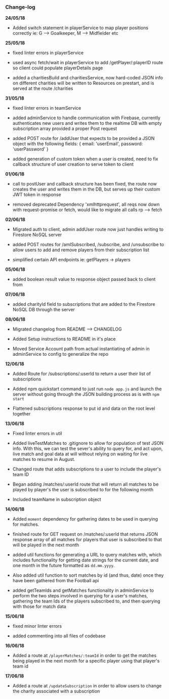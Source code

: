 ### Change-log

__24/05/18__

- Added switch statement in playerService to map player positions correctly ie: G --> Goalkeeper, M --> Midfielder etc

__25/05/18__

- fixed linter errors in playerService

- used async fetch/wait in playerService to add /getPlayer/:playerID route so client could populate playerDetails page

- added a charitiesBuild and charitiesService, now hard-coded JSON info on different charities will be written to Resources on prestart, and is served at the route /charities

__31/05/18__

- fixed linter errors in teamService

- added adminService to handle communication with Firebase, currently authenticates new users and writes them to the realtime DB with empty subscription array provided a proper Post request

- added POST route for /addUser that expects to be provided a JSON object with the following fields:
              {
                email: 'userEmail',
                password: 'userPassword'
              }

- added generation of custom token when a user is created, need to fix callback structure of user creation to serve token to client

__01/06/18__

- call to postUser and callback structure has been fixed, the route now creates the user and writes them in the DB, but serves up their custom JWT token in response

- removed deprecated Dependency 'xmlhttprequest', all reqs now down with request-promise or fetch, would like to migrate all calls rp --> fetch

__02/06/18__

- Migrated auth to client, admin addUser route now just handles writing to Firestore NoSQL server

- added POST routes for /amISubscribed, /subscribe, and /unsubscribe to allow users to add and remove players from their subscription list

- simplified certain API endpoints ie: getPlayers -> players

__05/06/18__

- added boolean result value to response object passed back to client from

__07/06/18__

- added charityId field to subscriptions that are added to the Firestore NoSQL DB through the server

__08/06/18__

- Migrated changelog from README --> CHANGELOG

- Added Setup instructions to README in it's place

- Moved Service Account path from actual instantiating of admin in adminService to config to generalize the repo

__12/06/18__

- Added Route for /subscriptions/:userId to return a user their list of subscriptions

- Added npm quickstart command to just run `node app.js` and launch the server without going through the JSON building process as is with `npm start`

- Flattened subscriptions response to put id and data on the root level together

__13/06/18__

- Fixed linter errors in util

- Added liveTestMatches to .gitignore to allow for population of test JSON info. With this, we can test the sever's ability to query for, and act upon, live match and goal data at will without relying on waiting for live matches to resume in August.

- Changed route that adds subscriptions to a user to include the player's team ID

- Began adding /matches/:userId route that will return all matches to be played by player's the user is subscribed to for the following month

- Included teamName in subscription object

__14/06/18__

- Added `moment` dependency for gathering dates to be used in querying for matches.

- finished route for GET request on /matches/:userId that returns JSON response array of all matches for players that user is subscribed to that will be played in the next month

- added util functions for generating a URL to query matches with, which includes functionality for getting date strings for the current date, and one month in the future formatted as `dd.mm.yyyy`.

- Also added util function to sort matches by id (and thus, date) once they have been gathered from the Football api

- added getTeamIds and getMatches functionality in adminService to perform the two steps involved in querying for a user's matches, gathering the team Ids of the players subscribed to, and then querying with those for match data

__15/06/18__

- fixed minor linter errors

- added commenting into all files of codebase


__16/06/18__

- Added a route at `/playerMatches/:teamId` in order to get the matches being played in the next month for a specific player using that player's team id

__17/06/18__

- Added a route at `/updateSubscription` in order to allow users to change the charity associated with a subscription
